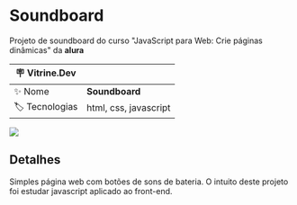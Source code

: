 # Soundboard

Projeto de soundboard do curso "JavaScript para Web: Crie páginas dinâmicas" da **alura**

| :placard: Vitrine.Dev |     |
| -------------  | --- |
| :sparkles: Nome        | **Soundboard**
| :label: Tecnologias | html, css, javascript

![](https://github.com/democrito88/soundboard/images/screenshot.png#vitrinedev)

## Detalhes

Simples página web com botões de sons de bateria. O intuito deste projeto foi estudar javascript aplicado ao front-end.